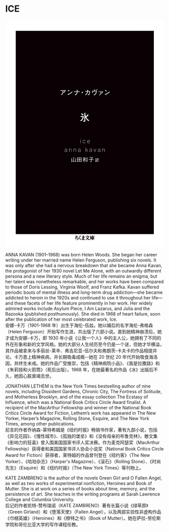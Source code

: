# ICE

![以万物冰封的世界为背景的故事，不同于司空见惯的夜空，极光婀娜成型，如火焰般摇曳的刺骨寒气和缤纷的穹顶，世界化作无法逃离的酷寒牢狱...“冰 漆黑的封面，但是边缘是白色的 有点时髦呢” 哎这个封面是在用黑白表现困在冰雪绝境中的黑暗世界](../assets/cover.jpg)

ANNA KAVAN (1901–1968) was born Helen Woods. She began her career writing under her married name Helen Ferguson, publishing six novels. It was only after she had a nervous breakdown that she became Anna Kavan, the protagonist of her 1930 novel Let Me Alone, with an outwardly different persona and a new literary style. Much of her life remains an enigma, but her talent was nonetheless remarkable, and her works have been compared to those of Doris Lessing, Virginia Woolf, and Franz Kafka. Kavan suffered periodic bouts of mental illness and long-term drug addiction—she became addicted to heroin in the 1920s and continued to use it throughout her life—and these facets of her life feature prominently in her work. Her widely admired works include Asylum Piece, I Am Lazarus, and Julia and the Bazooka (published posthumously). She died in 1968 of heart failure, soon after the publication of her most celebrated work, Ice.  
安娜-卡万（1901-1968 年）出生于海伦-伍兹。她以婚后的名字海伦-弗格森（Helen Ferguson）开始写作生涯，共出版了六部小说。直到她精神崩溃后，她才成为安娜-卡万，即 1930 年小说《让我一个人》中的主人公，她拥有了不同的外在形象和新的文学风格。她的大部分人生经历至今仍是一个谜，但她才华横溢，其作品被拿来与多丽丝-莱辛、弗吉尼亚-伍尔夫和弗朗茨-卡夫卡的作品相提并论。卡万患上精神疾病，并长期吸毒成瘾--她在 20 世纪 20 年代开始吸食海洛因，并终生未戒。她的作品广受推崇，包括《精神病院小品》、《我是拉撒路》和《朱莉娅和火箭筒》（死后出版）。1968 年，在她最著名的作品《冰》出版后不久，她因心脏衰竭去世。

JONATHAN LETHEM is the New York Times bestselling author of nine novels, including Dissident Gardens, Chronic City, The Fortress of Solitude, and Motherless Brooklyn, and of the essay collection The Ecstasy of Influence, which was a National Book Critics Circle Award finalist. A recipient of the MacArthur Fellowship and winner of the National Book Critics Circle Award for Fiction, Lethem’s work has appeared in The New Yorker, Harper’s Magazine, Rolling Stone, Esquire, and The New York Times, among other publications.  
前言的作者乔纳森-莱特希姆是《纽约时报》畅销书作家，著有九部小说，包括《异见花园》、《慢性城市》、《孤独的堡垒》和《没有母亲的布鲁克林》，散文集《影响力的狂喜》曾入围美国国家书评人奖决赛。作为麦克阿瑟奖（MacArthur Fellowship）获得者和美国国家书评人协会小说奖（National Book Critics Circle Award for Fiction）获得者，莱特姆的作品曾刊登在《纽约客》（The New Yorker）、《哈珀杂志》（Harper's Magazine）、《滚石》（Rolling Stone）、《时尚先生》（Esquire）和《纽约时报》（The New York Times）等刊物上。

KATE ZAMBRENO is the author of the novels Green Girl and O Fallen Angel, as well as two works of experimental nonfiction, Heroines and Book of Mutter. She is at work on a series of books about time, memory, and the persistence of art. She teaches in the writing programs at Sarah Lawrence College and Columbia University.  
后记的作者凯特-赞布瑞诺（KATE ZAMBRENO）著有长篇小说《绿草原》（Green Girland）和《堕落天使》（Fallen Angel），以及两部实验性非虚构作品《巾帼英雄》（Heroines）和《穆特之书》（Book of Mutter）。她在萨拉-劳伦斯学院和哥伦比亚大学的写作课程任教。
